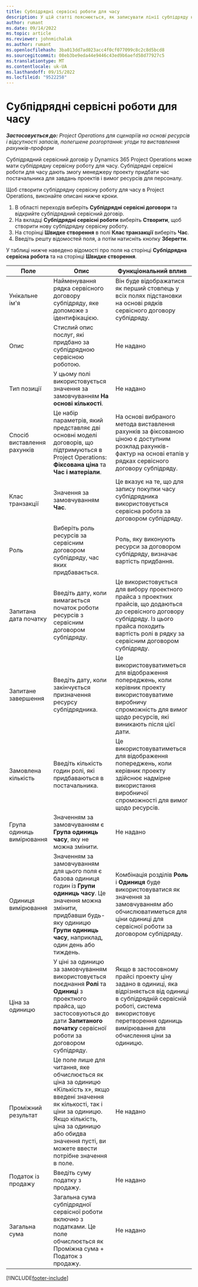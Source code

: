 ```yaml
---
title: Субпідрядні сервісні роботи для часу
description: У цій статті пояснюється, як записувати лінії субпідряду на час і фіксувати час покупки у постачальників.
author: rumant
ms.date: 09/14/2022
ms.topic: article
ms.reviewer: johnmichalak
ms.author: rumant
ms.openlocfilehash: 3ba013dd7ad023acc4f0cf077099c8c2c8d5bcd8
ms.sourcegitcommit: 08eb3be9eda44e9446c43ed9b6aefd58d77927c5
ms.translationtype: MT
ms.contentlocale: uk-UA
ms.lasthandoff: 09/15/2022
ms.locfileid: "9522258"
---
```

# <a name="subcontract-lines-for-time"></a>Субпідрядні сервісні роботи для часу

_**Застосовується до:** Project Operations для сценаріїв на основі ресурсів і відсутності запасів, полегшене розгортання: угоди та виставлення рахунків-проформ_

Субпідрядний сервісний договір у Dynamics 365 Project Operations може мати субпідрядну сервісну роботу для часу. Субпідрядні сервісні роботи для часу дають змогу менеджеру проекту придбати час постачальника для завдань проектів і вимог ресурсів для персоналу.

Щоб створити субпідрядну сервісну роботу для часу в Project Operations, виконайте описані нижче кроки.

1. В області переходів виберіть **Субпідрядні сервісні договори** та відкрийте субпідрядний сервісний договір.
2. На вкладці **Субпідрядні сервісні роботи** виберіть **Створити**, щоб створити нову субпідрядну сервісну роботу.
3. На сторінці **Швидке створення** в полі **Клас транзакції** виберіть **Час**.
4. Введіть решту відомостей поля, а потім натисніть кнопку **Зберегти**.

  У таблиці нижче наведено відомості про поля на сторінці **Субпідрядна сервісна робота** та на сторінці **Швидке створення**.

| **Поле** | **Опис** | **Функціональний вплив** |
| --- | --- | --- |
| Унікальне ім'я | Найменування рядка сервісного договору субпідряду, яке допоможе з ідентифікацією. | Він буде відображатися як перший стовпець у всіх полях підстановки на основі рядків сервісного договору субпідряду. |
| Опис | Стислий опис послуг, які придбано за субпідрядною сервісною роботою. |Не надано |
| Тип позиції |   У цьому полі використовується значення за замовчуванням **На основі кількості**.| Не надано |
| Спосіб виставлення рахунків | Це набір параметрів, який представляє дві основні моделі договорів, що підтримуються в Project Operations: **Фіксована ціна** та **Час і матеріали**. | На основі вибраного метода виставлення рахунків за фіксованою ціною є доступним розклад рахунків-фактур на основі етапів у рядках сервісного договору субпідряду. |
| Клас транзакції | Значення за замовчуванням **Час**. | Це вказує на те, що для запису покупки часу субпідрядника використовується сервісна робота за договором субпідряду. |
| Роль | Виберіть роль ресурсів за сервісним договором субпідряду, час яких придбавається. | Роль, яку виконують ресурси за договором субпідряду, визначає вартість придбання. |
| Запитана дата початку | Введіть дату, коли вимагається початок роботи ресурсів з сервісним договором субпідряду. | Це використовується для вибору проектного прайса з проектних прайсів, що додаються до сервісного договору субпідряду. Із цього прайса походить вартість ролі в рядку за сервісним договором субпідряду. |
| Запитане завершення | Введіть дату, коли закінчується призначення ресурсу субпідрядника. | Це використовуватиметься для відображення попереджень, коли керівник проекту використовуватиме виробничу спроможність для вимог щодо ресурсів, які виникають після цієї дати. |
| Замовлена кількість | Введіть кількість годин ролі, які придбаваються в постачальника. | Це використовуватиметься для відображення попереджень, коли керівник проекту здійснює надмірне використання виробничої спроможності для вимог щодо ресурсів. |
| Група одиниць вимірювання | Значенням за замовчуванням є **Група одиниць часу**, яку не можна змінити. | Не надано|
| Одиниця вимірювання | Значенням за замовчуванням для цього поля є базова одиниця годин із **Групи одиниць часу**. Це значення можна змінити, придбавши будь-яку одиницю **Групи одиниць часу**, наприклад, один день або тиждень. | Комбінація розділів **Роль** і **Одиниця** буде використовуватися як значення за замовчуванням або обчислюватиметься для ціни одиниці для сервісної роботи за договором субпідряду. |
| Ціна за одиницю | У ціні за одиницю за замовчуванням використовується поєднання **Ролі** та **Одиниці** з проектного прайса, що застосовуються до дати **Запитаного початку** сервісної роботи за договором субпідряду. | Якщо в застосовному прайсі проекту ціну задано в одиниці, яка відрізняється від одиниці в субпідрядній сервісній роботі, система використовує перетворення одиниць вимірювання для обчислення ціни за одиницю. |
| Проміжний результат |    Це поле лише для читання, яке обчислюється як ціна за одиницю «Кількість х», якщо введені значення як кількості, так і ціни за одиницю. Якщо кількість, ціна за одиницю або обидва значення пусті, ви можете ввести потрібне значення в поле. | Не надано|
| Податок із продажу |   Введіть суму податку з продажу. |Не надано |
| Загальна сума | Загальна сума субпідрядної сервісної роботи включно з податками. Це поле обчислюється як Проміжна сума + Податок з продажу.|Не надано |

[!INCLUDE[footer-include](../../includes/footer-banner.md)]
